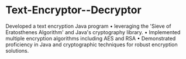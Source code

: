 # Text-Encryptor--Decryptor
Developed a text encryption Java program • leveraging the 'Sieve of Eratosthenes Algorithm' and Java's cryptography library. • Implemented multiple encryption algorithms including AES and RSA • Demonstrated proficiency in Java and cryptographic techniques for robust encryption solutions.
